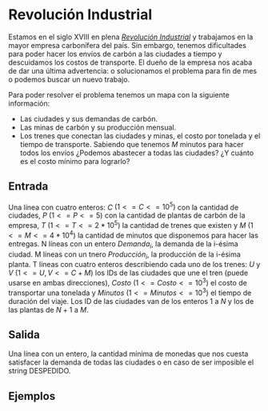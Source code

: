 # Revolución Industrial

Estamos en el siglo XVIII en plena [_Revolución Industrial_](https://es.wikipedia.org/wiki/Revoluci%C3%B3n_Industrial) y trabajamos en la mayor empresa carbonífera del país. Sin embargo, tenemos dificultades para poder hacer los envíos de carbón a las ciudades a tiempo y descuidamos los costos de transporte. El dueño de la empresa nos acaba de dar una última advertencia: o solucionamos el problema para fin de mes o podemos buscar un nuevo trabajo.

Para poder resolver el problema tenemos un mapa con la siguiente información:
- Las ciudades y sus demandas de carbón.
- Las minas de carbón y su producción mensual.
- Los trenes que conectan las ciudades y minas, el costo por tonelada y el tiempo de transporte.
Sabiendo que tenemos $M$ minutos para hacer todos los envíos ¿Podemos abastecer a todas las ciudades? ¿Y cuánto es el costo mínimo para lograrlo?

## Entrada
Una línea con cuatro enteros: $C$ $(1 <= C <= 10^5)$ con la cantidad de ciudades, $P$ $(1 <= P <= 5)$ con la cantidad de plantas de carbón de la empresa, $T$ $(1 <= T <= 2*10^5)$ la cantidad de trenes que existen y $M$ $(1 <= M <= 4*10^4)$ la cantidad de minutos que disponemos para hacer las entregas.
N líneas con un entero $Demanda_i$, la demanda de la i-ésima ciudad.
M líneas con un tnero $Producción_i$, la producción de la i-ésima planta.
T líneas con cuatro enteros describiendo cada uno de los trenes: $U$ y $V$ $(1 <= U,V <= C+M)$ los IDs de las ciudades que une el tren (puede usarse en ambas direcciones), $Costo$ $(1 <= Costo <= 10^3)$ el costo de transportar una tonelada y $Minutos$ $(1 <= Minutos <= 10^3)$ el tiempo de duración del viaje. Los ID de las ciudades van de los enteros $1$ a $N$ y los de las plantas de $N+1$ a $M$.

## Salida
Una línea con un entero, la cantidad mínima de monedas que nos cuesta satisfacer la demanda de todas las ciudades o en caso de ser imposible el string DESPEDIDO.

## Ejemplos

